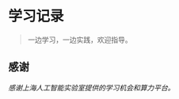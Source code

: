 # 学习记录
> 一边学习，一边实践，欢迎指导。

[Chap01]: #01.书生·浦语大模型全链路开源体系课程总结	"Chap01"






## 感谢

*感谢上海人工智能实验室提供的学习机会和算力平台。*

